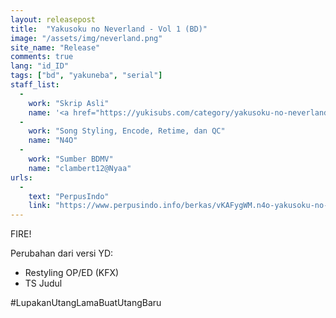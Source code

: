 ```yaml
---
layout: releasepost
title:  "Yakusoku no Neverland - Vol 1 (BD)"
image: "/assets/img/neverland.png"
site_name: "Release"
comments: true
lang: "id_ID"
tags: ["bd", "yakuneba", "serial"]
staff_list:
  - 
    work: "Skrip Asli"
    name: '<a href="https://yukisubs.com/category/yakusoku-no-neverland/">Y-D</a>'
  - 
    work: "Song Styling, Encode, Retime, dan QC"
    name: "N4O"
  - 
    work: "Sumber BDMV"
    name: "clambert12@Nyaa"
urls:
  - 
    text: "PerpusIndo"
    link: "https://www.perpusindo.info/berkas/vKAFygWM.n4o-yakusoku-no-neverland-vol-1-bd-720p"
---
```

FIRE!

Perubahan dari versi YD:
- Restyling OP/ED (KFX)
- TS Judul

\#LupakanUtangLamaBuatUtangBaru